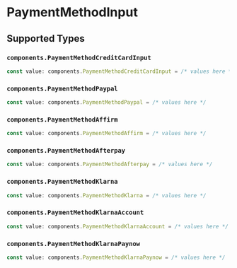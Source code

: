 # PaymentMethodInput


## Supported Types

### `components.PaymentMethodCreditCardInput`

```typescript
const value: components.PaymentMethodCreditCardInput = /* values here */
```

### `components.PaymentMethodPaypal`

```typescript
const value: components.PaymentMethodPaypal = /* values here */
```

### `components.PaymentMethodAffirm`

```typescript
const value: components.PaymentMethodAffirm = /* values here */
```

### `components.PaymentMethodAfterpay`

```typescript
const value: components.PaymentMethodAfterpay = /* values here */
```

### `components.PaymentMethodKlarna`

```typescript
const value: components.PaymentMethodKlarna = /* values here */
```

### `components.PaymentMethodKlarnaAccount`

```typescript
const value: components.PaymentMethodKlarnaAccount = /* values here */
```

### `components.PaymentMethodKlarnaPaynow`

```typescript
const value: components.PaymentMethodKlarnaPaynow = /* values here */
```

